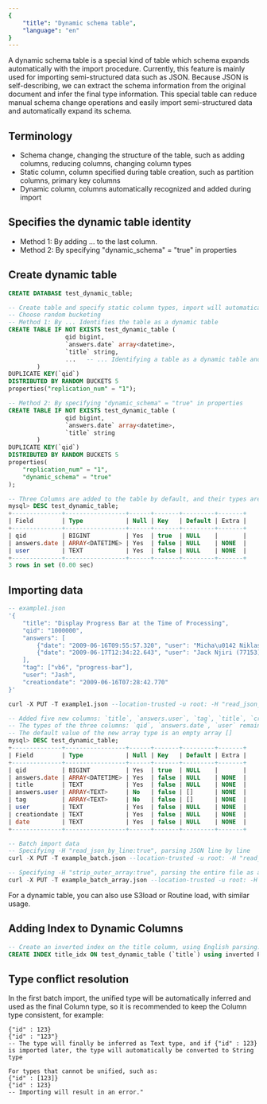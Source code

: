 ```yaml
---
{
    "title": "Dynamic schema table",
    "language": "en"
}
---
```


<!-- 
Licensed to the Apache Software Foundation (ASF) under one
or more contributor license agreements.  See the NOTICE file
distributed with this work for additional information
regarding copyright ownership.  The ASF licenses this file
to you under the Apache License, Version 2.0 (the
"License"); you may not use this file except in compliance
with the License.  You may obtain a copy of the License at

  http://www.apache.org/licenses/LICENSE-2.0

Unless required by applicable law or agreed to in writing,
software distributed under the License is distributed on an
"AS IS" BASIS, WITHOUT WARRANTIES OR CONDITIONS OF ANY
KIND, either express or implied.  See the License for the
specific language governing permissions and limitations
under the License.
-->

<version since="2.0.0"></version>

A dynamic schema table is a special kind of table which schema expands automatically with the import procedure. Currently, this feature is mainly used for importing semi-structured data such as JSON. Because JSON is self-describing, we can extract the schema information from the original document and infer the final type information. This special table can reduce manual schema change operations and easily import semi-structured data and automatically expand its schema.

## Terminology
- Schema change, changing the structure of the table, such as adding columns, reducing columns, changing column types
- Static column, column specified during table creation, such as partition columns, primary key columns
- Dynamic column, columns automatically recognized and added during import

## Specifies the dynamic table identity
- Method 1: By adding ... to the last column.
- Method 2: By specifying "dynamic_schema" = "true" in properties

## Create dynamic table

```sql
CREATE DATABASE test_dynamic_table;

-- Create table and specify static column types, import will automatically convert to the type of static column
-- Choose random bucketing
-- Method 1: By ... Identifies the table as a dynamic table
CREATE TABLE IF NOT EXISTS test_dynamic_table (
                qid bigint,
                `answers.date` array<datetime>,
                `title` string,
		        ...   -- ... Identifying a table as a dynamic table and its syntax for dynamic tables.
        )
DUPLICATE KEY(`qid`)
DISTRIBUTED BY RANDOM BUCKETS 5 
properties("replication_num" = "1");

-- Method 2: By specifying "dynamic_schema" = "true" in properties
CREATE TABLE IF NOT EXISTS test_dynamic_table (
                qid bigint,
                `answers.date` array<datetime>,
                `title` string
        )
DUPLICATE KEY(`qid`)
DISTRIBUTED BY RANDOM BUCKETS 5 
properties(
    "replication_num" = "1",
    "dynamic_schema" = "true"
);

-- Three Columns are added to the table by default, and their types are specified
mysql> DESC test_dynamic_table;
+--------------+-----------------+------+-------+---------+-------+
| Field        | Type            | Null | Key   | Default | Extra |
+--------------+-----------------+------+-------+---------+-------+
| qid          | BIGINT          | Yes  | true  | NULL    |       |
| answers.date | ARRAY<DATETIME> | Yes  | false | NULL    | NONE  |
| user         | TEXT            | Yes  | false | NULL    | NONE  |
+--------------+-----------------+------+-------+---------+-------+
3 rows in set (0.00 sec)
```

## Importing data

``` sql
-- example1.json
'{
    "title": "Display Progress Bar at the Time of Processing",
    "qid": "1000000",
    "answers": [
        {"date": "2009-06-16T09:55:57.320", "user": "Micha\u0142 Niklas (22595)"},
        {"date": "2009-06-17T12:34:22.643", "user": "Jack Njiri (77153)"}
    ],
    "tag": ["vb6", "progress-bar"],
    "user": "Jash",
    "creationdate": "2009-06-16T07:28:42.770"
}'

curl -X PUT -T example1.json --location-trusted -u root: -H "read_json_by_line:false" -H "format:json"   http://127.0.0.1:8147/api/regression_test_dynamic_table/test_dynamic_table/_stream_load

-- Added five new columns: `title`, `answers.user`, `tag`, `title`, `creationdate`
-- The types of the three columns: `qid`, `answers.date`, `user` remain the same as with the table was created
-- The default value of the new array type is an empty array []
mysql> DESC test_dynamic_table;                                                                                 
+--------------+-----------------+------+-------+---------+-------+
| Field        | Type            | Null | Key   | Default | Extra |
+--------------+-----------------+------+-------+---------+-------+
| qid          | BIGINT          | Yes  | true  | NULL    |       |
| answers.date | ARRAY<DATETIME> | Yes  | false | NULL    | NONE  |
| title        | TEXT            | Yes  | false | NULL    | NONE  |
| answers.user | ARRAY<TEXT>     | No   | false | []      | NONE  |
| tag          | ARRAY<TEXT>     | No   | false | []      | NONE  |
| user         | TEXT            | Yes  | false | NULL    | NONE  |
| creationdate | TEXT            | Yes  | false | NULL    | NONE  |
| date         | TEXT            | Yes  | false | NULL    | NONE  |
+--------------+-----------------+------+-------+---------+-------+

-- Batch import data
-- Specifying -H "read_json_by_line:true", parsing JSON line by line
curl -X PUT -T example_batch.json --location-trusted -u root: -H "read_json_by_line:true" -H "format:json"   http://127.0.0.1:8147/api/regression_test_dynamic_table/test_dynamic_table/_stream_load

-- Specifying -H "strip_outer_array:true", parsing the entire file as a JSON array, each element in the array is the same, more efficient parsing way
curl -X PUT -T example_batch_array.json --location-trusted -u root: -H "strip_outer_array:true" -H "format:json"   http://127.0.0.1:8147/api/regression_test_dynamic_table/test_dynamic_table/_stream_load
```
For a dynamic table, you can also use S3load or Routine load, with similar usage.


## Adding Index to Dynamic Columns
```sql
-- Create an inverted index on the title column, using English parsing.
CREATE INDEX title_idx ON test_dynamic_table (`title`) using inverted PROPERTIES("parser"="english")
```

## Type conflict resolution

In the first batch import, the unified type will be automatically inferred and used as the final Column type, so it is recommended to keep the Column type consistent, for example:
```
{"id" : 123}
{"id" : "123"}
-- The type will finally be inferred as Text type, and if {"id" : 123} is imported later, the type will automatically be converted to String type

For types that cannot be unified, such as:
{"id" : [123]}
{"id" : 123}
-- Importing will result in an error."
```
